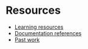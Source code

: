 # Resources

- [Learning resources](learning-resources.md)
- [Documentation references](doc-references__.md)
- [Past work](past-work.md)
#
